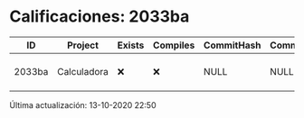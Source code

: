 # Calificaciones: 2033ba
|ID|Project|Exists|Compiles|CommitHash|CommitDate|CheckDate|Comments|
|-|-|-|-|-|-|-|-|
|2033ba|Calculadora|❌|❌|NULL|NULL|13-10-2020 22:50:15|No se encontró el archivo en PracticasComputacionI/Calculadora/Calculadora.cpp|

Última actualización: 13-10-2020 22:50